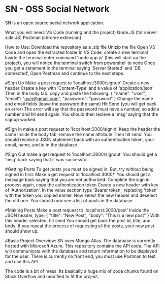 # SN - OSS Social Network
SN is an open source social network application.

What you will need:
VS Code (running and the project)
Node.JS (for server side JS)
Postman (chrome extension)

How to Use:
Download the repository as a .zip file
Unizip the file
Open VS Code and open the extracted folder
In VS Code, create a new terminal
Inside the terminal enter command 'node app.js' (this will start up the project), you will notice the terminal switch from powershell to node
Once you get a statement in the terminal saying 'Server Started' and 'DB connected',
Open Postman and continue to the next steps.

#Sign Up
Make a post request to 'localhost:3000/signup'
Create a new header
Create a key with 'Content-Type' and a value of 'application/json'
Then in the body tab:
copy and paste the following:
{
	"name": "User",
	"email": "user@gmail.com",
	"password": "password"
}
Change the name and email fields (leave the password the same)
Hit Send (you will get back an error)
The error will say that the password must have a number, so add a number and hit send again.
You should then recieve a 'msg' saying that the signup worked.

#Sign In
make a post request to 'localhost:3000/signin'
Keep the header the same
Inside the body tab, remove the name attribute
Then hit send.
You should recieve a JSON statement back with an authentication token, your email, name, and id in the database

#Sign Out
make a get request to 'localhost:3000/signout'
You should get a 'msg' back saying that it was successful

#Getting Posts
To get posts you must be signed in. But, try without being signed in first.
Make a get request to 'localhost:3000/'
You should get a message back saying that you are not authorized.
Complete the sign in process again, copy the authentication token
Create a new header with key of 'Authorization'. In the value section type 'Bearer token', replacing 'token' with the token you copied earlier.
Now select the new header and deselect the old one.
You should now see a list of posts in the database.

#Making Posts
Make a post request to 'localhost:3000/post'
Inside the JSON header, type:
{
	"title": "New Post",
	"body": "This is a new post"
}
With this header selected, hit send
You should get back the post id, title, and body.
If you repeat the process of requesting all the posts, your new post should show up.


#Basic Project Overview:
SN uses Mongo Atlas. The database is currently hosted with Microsoft Azure. This repository contains the API code. The API will communicate with the database and return information to be displayed for the user. There is currently no front end, you must use Postman to test and use this API.

The code is a bit of mess. Its basically a huge mix of code chunks found on Stack Overflow and modified to fit the project.


